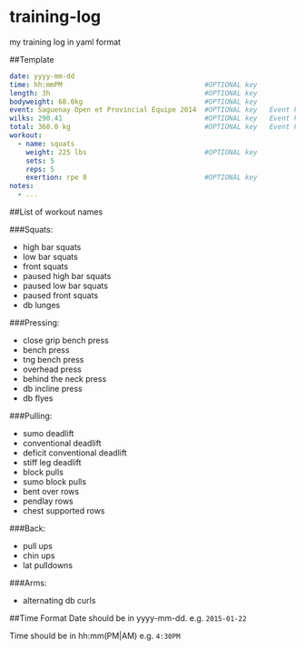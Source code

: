 training-log
============

my training log in yaml format

##Template
```yaml
date: yyyy-mm-dd
time: hh:mmPM                                   #OPTIONAL key
length: 3h                                      #OPTIONAL key
bodyweight: 68.0kg                              #OPTIONAL key
event: Saguenay Open et Provincial Equipe 2014  #OPTIONAL key   Event key
wilks: 290.41                                   #OPTIONAL key   Event key
total: 360.0 kg                                 #OPTIONAL key   Event key
workout:
  - name: squats
    weight: 225 lbs                             #OPTIONAL key
    sets: 5
    reps: 5
    exertion: rpe 8                             #OPTIONAL key
notes:
  - ...
```

##List of workout names

###Squats:
- high bar squats
- low bar squats
- front squats
- paused high bar squats
- paused low bar squats
- paused front squats
- db lunges

###Pressing:
- close grip bench press
- bench press
- tng bench press
- overhead press
- behind the neck press
- db incline press
- db flyes

###Pulling:
- sumo deadlift
- conventional deadlift
- deficit conventional deadlift
- stiff leg deadlift
- block pulls
- sumo block pulls
- bent over rows
- pendlay rows
- chest supported rows

###Back:
- pull ups
- chin ups
- lat pulldowns

###Arms:
- alternating db curls

##Time Format
Date should be in yyyy-mm-dd.
e.g. ```2015-01-22```

Time should be in hh:mm(PM|AM)
e.g. ```4:30PM```